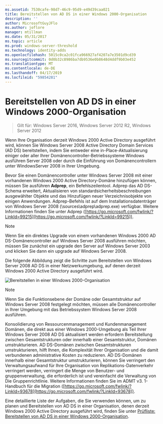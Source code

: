 ```yaml
---
ms.assetid: 7530cafe-98d7-46c9-95d9-e49d39caa021
title: Bereitstellen von AD DS in einer Windows 2000-Organisation
description: ''
author: MicrosoftGuyJFlo
ms.author: joflore
manager: mtillman
ms.date: 05/31/2017
ms.topic: article
ms.prod: windows-server-threshold
ms.technology: identity-adds
ms.openlocfilehash: 5015c0ca2c01fca966927af4207a7e3501d9cd39
ms.sourcegitcommit: 0d0b32c8986ba7db9536e0b8648d4ddf9b03e452
ms.translationtype: MT
ms.contentlocale: de-DE
ms.lasthandoff: 04/17/2019
ms.locfileid: "59854281"
---
```

# <a name="deploying-ad-ds-in-a-windows-2000-organization"></a>Bereitstellen von AD DS in einer Windows 2000-Organisation

>Gilt für: Windows Server 2016, Windows Server 2012 R2, Windows Server 2012

Wenn Ihre Organisation derzeit Windows 2000 Active Directory ausgeführt wird, können Sie Windows Server 2008 Active Directory Domain Services (AD DS) bereitstellen, indem Sie entweder eine in-Place-Aktualisierung einiger oder aller Ihrer Domänencontroller-Betriebssysteme Windows ausführen Server 2008 oder durch die Einführung von Domänencontrollern unter WindowsServer 2008 in Ihrer Umgebung.  
  
Bevor Sie einen Domänencontroller unter Windows Server 2008 mit einer vorhandenen Windows 2000 Active Directory-Domäne hinzufügen können, müssen Sie ausführen **Adprep**, ein Befehlszeilentool. Adprep das AD DS-Schema erweitert, Aktualisieren von standardsicherheitsbeschreibungen ausgewählter Objekte und das Hinzufügen neuer Verzeichnisobjekte von einigen Anwendungen. Adprep-Befehls ist auf dem Installationsdatenträger von Windows Server 2008 (\sources\adprep\adprep.exe) verfügbar. Weitere Informationen finden Sie unter Adprep ([https://go.microsoft.com/fwlink/?LinkId=99215](https://go.microsoft.com/fwlink/?LinkId=99215)).  
  
> [!NOTE]  
> Wenn Sie ein direktes Upgrade von einem vorhandenen Windows 2000 AD DS-Domänencontroller auf Windows Server 2008 ausführen möchten, müssen Sie zunächst ein upgrade den Server auf Windows Server 2003 und klicken Sie dann ein upgrade auf Windows Server 2008.  
  
Die folgende Abbildung zeigt die Schritte zum Bereitstellen von Windows Server 2008 AD DS in einer Netzwerkumgebung, auf denen derzeit Windows 2000 Active Directory ausgeführt wird.  
  
![Bereitstellen in einer Windows 2000-Organisation](media/Deploying-AD-DS-in-a-Windows-2000-Organization/ee51218a-a858-49d9-8b99-9986679191c1.gif)  
  
> [!NOTE]  
> Wenn Sie die Funktionsebene der Domäne oder Gesamtstruktur auf Windows Server 2008 festgelegt möchten, müssen alle Domänencontroller in Ihrer Umgebung mit das Betriebssystem Windows Server 2008 ausführen.  
  
Konsolidierung von Ressourcenmanagement und Kundenmanagement Domänen, die direkt aus einer Windows 2000-Umgebung als Teil Ihrer Windows Server 2008 AD DS aktualisiert werden erfordern Bereitstellung zwischen Gesamtstrukturen oder innerhalb einer Gesamtstruktur, Domänen umstrukturieren. AD DS-Domänen zwischen Gesamtstrukturen umstrukturieren, hilft Ihnen, die Komplexität Ihrer Organisation und die damit verbundenen administrative Kosten zu reduzieren. AD DS-Domänen innerhalb einer Gesamtstruktur umstrukturieren, können Sie verringert den Verwaltungsaufwand für Ihre Organisation von Replikations-Datenverkehr verringert werden, verringert die Menge von Benutzer- und gruppenverwaltung, die erforderlich ist und vereinfacht die Verwaltung von Die Gruppenrichtlinie. Weitere Informationen finden Sie im ADMT v3. 1-Handbuch für die Migration ([https://go.microsoft.com/fwlink/?LinkId=93678](https://go.microsoft.com/fwlink/?LinkId=93678)).  
  
Eine detaillierte Liste der Aufgaben, die Sie verwenden können, um zu planen und Bereitstellen von AD DS in einer Organisation, denen derzeit Windows 2000 Active Directory ausgeführt wird, finden Sie unter [Prüfliste: Bereitstellen von AD DS in einer Windows 2000-Organisation](https://technet.microsoft.com/library/cc732737.aspx).  
  


